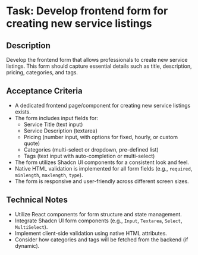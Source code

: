 # Task: Develop frontend form for creating new service listings

## Description
Develop the frontend form that allows professionals to create new service listings. This form should capture essential details such as title, description, pricing, categories, and tags.

## Acceptance Criteria
*   A dedicated frontend page/component for creating new service listings exists.
*   The form includes input fields for:
    *   Service Title (text input)
    *   Service Description (textarea)
    *   Pricing (number input, with options for fixed, hourly, or custom quote)
    *   Categories (multi-select or dropdown, pre-defined list)
    *   Tags (text input with auto-completion or multi-select)
*   The form utilizes Shadcn UI components for a consistent look and feel.
*   Native HTML validation is implemented for all form fields (e.g., `required`, `minlength`, `maxlength`, `type`).
*   The form is responsive and user-friendly across different screen sizes.

## Technical Notes
*   Utilize React components for form structure and state management.
*   Integrate Shadcn UI form components (e.g., `Input`, `Textarea`, `Select`, `MultiSelect`).
*   Implement client-side validation using native HTML attributes.
*   Consider how categories and tags will be fetched from the backend (if dynamic).
